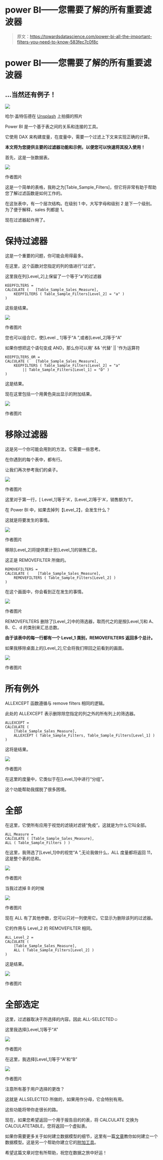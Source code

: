 # power BI——您需要了解的所有重要滤波器

> 原文：<https://towardsdatascience.com/power-bi-all-the-important-filters-you-need-to-know-583fec7c0f8c>

# power BI——您需要了解的所有重要滤波器

## …当然还有例子！

![](img/3d5100c46df4d2649e08aa6c5c8f98db.png)

哈尔·盖特伍德在 [Unsplash](https://unsplash.com?utm_source=medium&utm_medium=referral) 上拍摄的照片

Power BI 是一个基于表之间的关系和连接的工具。

它使用 DAX 来构建度量，在度量中，需要一个过滤上下文来实现正确的计算。

**本文将为您提供主要的过滤器功能和示例，以便您可以快速将其投入使用！**

首先，这是一张数据表。

![](img/acb0062f3c5ec9f370a5ec64f3783e08.png)

作者图片

这是一个简单的表格，我称之为[Table_Sample_Filters]，但它将非常有助于帮助您了解过滤函数是如何工作的。

在这张表中，有一个层次结构。在级别 1 中，大写字母和级别 2 是下一个级别。为了便于解释，sales 列都是 1。

现在过滤器起作用了。

# 保持过滤器

这是一个重要的问题，你可能会用得最多。

在这里，这个函数对您指定的列的值进行“过滤”。

这里我在列[Level_2]上保留了一个等于“a”的过滤器

```
KEEPFILTERS = 
CALCULATE (   [Table_Sample_Sales_Measure],
    KEEPFILTERS ( Table_Sample_Filters[Level_2] = "a" )
)
```

这些是结果。

![](img/36f5881344a93aaa40e3ed6324418637.png)

作者图片

您也可以组合它，使[Level _ 1]等于“A ”,或者[Level_2]等于“A”

如果你想把这个语句变成 AND，那么你可以用' && '代替' || '作为运算符

```
KEEPFILTERS_OR =
CALCULATE (   [Table_Sample_Sales_Measure],
    KEEPFILTERS ( Table_Sample_Filters[Level_2] = "a"
        || Table_Sample_Filters[Level_1] = "D" )
)
```

这是结果。

现在这里包括一个用黄色突出显示的附加结果。

![](img/6715a59a35c8c53b1d3a821efdcc185b.png)

作者图片

# 移除过滤器

这是另一个你可能会用到的方法，它需要一些思考。

在你遇到的每个表中，都有行。

让我们再次参考我们的桌子。

![](img/acb0062f3c5ec9f370a5ec64f3783e08.png)

作者图片

这里对于第一行，[ Level_1]等于‘A’，[Level_2]等于‘A’，销售额为‘1’。

在 Power BI 中，如果去掉列【Level_2】，会发生什么？

这就是将要发生的事情。

![](img/a59a934977ba3dd1d1a6c423c3c9300f.png)

作者图片

移除[Level_2]将提供累计至[Level_1]的销售汇总。

这正是 REMOVEFILTER 所做的。

```
REMOVEFILTERS =
CALCULATE (    [Table_Sample_Sales_Measure],
    REMOVEFILTERS ( Table_Sample_Filters[Level_2] )
)
```

在这个画面中，你会看到正在发生的事情。

![](img/ef3331dd785f868d848c586371c1fd8c.png)

作者图片

REMOVEFILTERS 删除了[Level_2]中的筛选器，取而代之的是按[Level_1]和 A、B、C、d 的类别来汇总总数。

**由于该表中的每一行都有一个 Level_1 类别，REMOVEFILTERS 返回多个总计。**

如果我移除桌面上的[Level_2],它会将我们带回之前看到的画面。

![](img/06b8af3a25e82e8afcda08e5ffd6c50e.png)

作者图片

# 所有例外

ALLEXCEPT 函数遵循与 remove filters 相同的逻辑。

此处的 ALLEXCEPT 表示删除除您指定的列之外的所有列上的筛选器。

```
ALLEXCEPT =
CALCULATE (
    [Table_Sample_Sales_Measure],
    ALLEXCEPT ( Table_Sample_Filters, Table_Sample_Filters[Level_1] )
)
```

这将是结果。

![](img/319e9dc70a14e27625fd82bc08cefe39.png)

作者图片

在这里的度量中，它类似于在[Level_1]中进行“分组”。

这个功能帮助我摆脱了很多困境。

# 全部

在这里，它使所有应用于视觉的滤镜对滤镜“免疫”。这就是为什么它叫全部。

```
ALL_Measure = 
CALCULATE ( [Table_Sample_Sales_Measure], 
ALL ( Table_Sample_Filters ) )
```

在这里，我筛选了[Level_1]中的视觉“A ”,无论我做什么，ALL 度量都将返回 11，这是整个表的总和。

![](img/cdac7851541fc67b7cfbdb04bf53e1d3.png)

作者图片

当我过滤掉 B 的时候

![](img/d14dc62f1966268e41ac792fd12c3be6.png)

作者图片

现在 ALL 有了其他参数，您可以只对一列使用它。它显示为删除该列的过滤器。

它的作用与 Level_2 的 REMOVEFILTER 相同。

```
ALL_Level_2 = 
CALCULATE (
    [Table_Sample_Sales_Measure],
    ALL ( Table_Sample_Filters[Level_2] )
)
```

这是结果。

![](img/1bb245d08eaa925f999008a418fa8737.png)

作者图片

# 全部选定

这里，过滤器取决于所选择的内容。因此 ALL-SELECTED☺

这里我选择[Level_1]等于“A”

![](img/d1790dd8cb8d5852d2b8564ea004b188.png)

作者图片

在这里，我选择[Level_1]等于“A”和“B”

![](img/35403a927b77c299de6786a53a1e948d.png)

作者图片

注意所有基于用户选择的更改？

这就是 ALLSELECTED 所做的，如果用作分母，它会特别有用。

这些功能将带你走很长的路。

现在，如果您希望返回一个用于报告目的的表，将 CALCULATE 交换为 CALCULATETABLE，您将返回一个虚拟表。

如果你需要更多关于如何建立数据模型的细节，这里有一篇[文章](/power-bi-modelling-bcd4431f49f9)教你如何建立一个数据模型。这是另一个帮助你建立它的[附加工具](/power-bi-modelling-tips-and-tricks-9726e1d9085b)。

希望这篇文章对您有所帮助，祝您在数据之旅中好运！